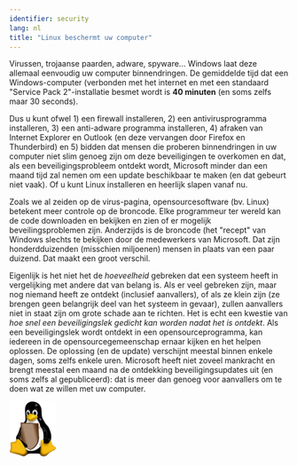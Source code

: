 ```yaml
---
identifier: security
lang: nl
title: "Linux beschermt uw computer"
---
```


Virussen, trojaanse paarden, adware, spyware... Windows laat deze allemaal eenvoudig uw computer binnendringen. De gemiddelde tijd dat een Windows-computer (verbonden met het internet en met een standaard "Service Pack 2"-installatie besmet wordt is <b>40 minuten</b> (en soms zelfs maar 30 seconds).

Dus u kunt ofwel 1) een firewall installeren, 2) een antivirusprogramma installeren, 3) 
een anti-adware programma installeren, 4) afraken van Internet Explorer en Outlook 
(en deze vervangen door Firefox en Thunderbird) en 5) bidden dat mensen die proberen
binnendringen in uw computer niet slim genoeg zijn om deze beveiligingen te overkomen
en dat, als een beveiligingsprobleem ontdekt wordt, Microsoft minder dan een maand tijd
zal nemen om een update beschikbaar te maken (en dat gebeurt niet vaak). Of u kunt
Linux installeren en heerlijk slapen vanaf nu.

Zoals we al zeiden op de virus-pagina, opensourcesoftware (bv. Linux) betekent meer
controle op de broncode. Elke programmeur ter wereld kan de code downloaden en bekijken
en zien of er mogelijk beveilingsproblemen zijn. Anderzijds is de broncode (het "recept"
van Windows slechts te bekijken door de medewerkers van Microsoft. Dat zijn honderdduizenden
(misschien miljoenen) mensen in plaats van een paar duizend. Dat maakt een groot verschil.

Eigenlijk is het niet het de <i>hoeveelheid</i> gebreken dat een systeem heeft in vergelijking
met andere dat van belang is. Als er veel gebreken zijn, maar nog niemand heeft ze ontdekt
(inclusief aanvallers), of als ze klein zijn (ze brengen geen belangrijk deel van het systeem
in gevaar), zullen aanvallers niet in staat zijn om grote schade aan te richten. 
Het is echt een kwestie van <i>hoe snel een beveiligingslek gedicht kan worden nadat het is
ontdekt</i>. Als een beveiligingslek wordt ontdekt in een opensourceprogramma, kan iedereen
in de opensourcegemeenschap ernaar kijken en het helpen oplossen. De oplossing (en de update)
verschijnt meestal binnen enkele dagen, soms zelfs enkele uren. Microsoft heeft niet zoveel
mankracht en brengt meestal een maand na de ontdekking beveiligingsupdates uit 
(en soms zelfs al gepubliceerd): dat is meer dan genoeg voor aanvallers om te doen wat ze
willen met uw computer.

<img src="/img/security_thumb.png" />




